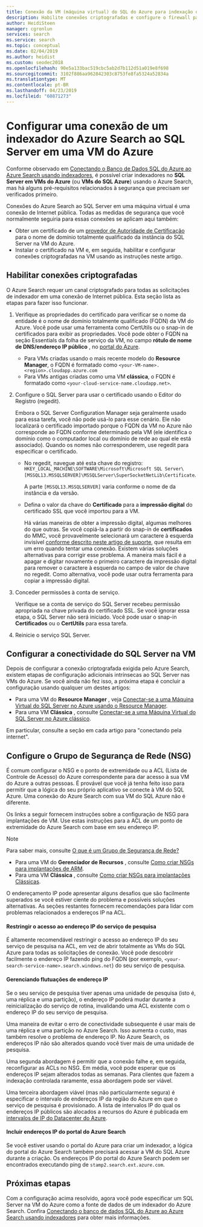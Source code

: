 ```yaml
---
title: Conexão da VM (máquina virtual) do SQL do Azure para indexação de pesquisa – Azure Search
description: Habilite conexões criptografadas e configure o firewall para permitir conexões com o SQL Server em uma VM (máquina virtual) do Azure de um indexador no Azure Search.
author: HeidiSteen
manager: cgronlun
services: search
ms.service: search
ms.topic: conceptual
ms.date: 02/04/2019
ms.author: heidist
ms.custom: seodec2018
ms.openlocfilehash: 90e5a133bac519cbc5ab2d7b112d51a019e8f698
ms.sourcegitcommit: 3102f886aa962842303c8753fe8fa5324a52834a
ms.translationtype: MT
ms.contentlocale: pt-BR
ms.lasthandoff: 04/23/2019
ms.locfileid: "60871273"
---
```

# <a name="configure-a-connection-from-an-azure-search-indexer-to-sql-server-on-an-azure-vm"></a>Configurar uma conexão de um indexador do Azure Search ao SQL Server em uma VM do Azure
Conforme observado em [Conectando o Banco de Dados SQL do Azure ao Azure Search usando indexadores](search-howto-connecting-azure-sql-database-to-azure-search-using-indexers.md#faq), é possível criar indexadores no **SQL Server em VMs do Azure** (ou **VMs do SQL Azure**) usando o Azure Search, mas há alguns pré-requisitos relacionados à segurança que precisam ser verificados primeiro. 

Conexões do Azure Search ao SQL Server em uma máquina virtual é uma conexão de Internet pública. Todas as medidas de segurança que você normalmente seguiria para essas conexões se aplicam aqui também:

+ Obter um certificado de um [provedor de Autoridade de Certificação](https://en.wikipedia.org/wiki/Certificate_authority#Providers) para o nome de domínio totalmente qualificado da instância do SQL Server na VM do Azure.
+ Instalar o certificado na VM e, em seguida, habilitar e configurar conexões criptografadas na VM usando as instruções neste artigo.

## <a name="enable-encrypted-connections"></a>Habilitar conexões criptografadas
O Azure Search requer um canal criptografado para todas as solicitações de indexador em uma conexão de Internet pública. Esta seção lista as etapas para fazer isso funcionar.

1. Verifique as propriedades do certificado para verificar se o nome da entidade é o nome de domínio totalmente qualificado (FQDN) da VM do Azure. Você pode usar uma ferramenta como CertUtils ou o snap-in de certificados para exibir as propriedades. Você pode obter o FQDN na seção Essentials da folha de serviço da VM, no campo **rótulo de nome de DNS/endereço IP público** , no [portal do Azure](https://portal.azure.com/).
   
   * Para VMs criadas usando o mais recente modelo do **Resource Manager**, o FQDN é formatado como `<your-VM-name>.<region>.cloudapp.azure.com`
   * Para VMs antigas criadas como uma VM **clássica**, o FQDN é formatado como `<your-cloud-service-name.cloudapp.net>`.

2. Configure o SQL Server para usar o certificado usando o Editor do Registro (regedit). 
   
    Embora o SQL Server Configuration Manager seja geralmente usado para essa tarefa, você não pode usá-lo para esse cenário. Ele não localizará o certificado importado porque o FQDN da VM no Azure não corresponde ao FQDN conforme determinado pela VM (ele identifica o domínio como o computador local ou domínio de rede ao qual ele está associado). Quando os nomes não corresponderem, use regedit para especificar o certificado.
   
   * No regedit, navegue até esta chave do registro: `HKEY_LOCAL_MACHINE\SOFTWARE\Microsoft\Microsoft SQL Server\[MSSQL13.MSSQLSERVER]\MSSQLServer\SuperSocketNetLib\Certificate`.
     
     A parte `[MSSQL13.MSSQLSERVER]` varia conforme o nome de da instância e da versão. 
   * Defina o valor da chave do **Certificado** para a **impressão digital** do certificado SSL que você importou para a VM.
     
     Há várias maneiras de obter a impressão digital, algumas melhores do que outras. Se você copiá-la a partir do snap-in de **certificados** do MMC, você provavelmente selecionará um caractere à esquerda invisível [conforme descrito neste artigo de suporte](https://support.microsoft.com/kb/2023869/), que resulta em um erro quando tentar uma conexão. Existem várias soluções alternativas para corrigir esse problema. A maneira mais fácil é a apagar e digitar novamente o primeiro caractere da impressão digital para remover o caractere à esquerda no campo de valor de chave no regedit. Como alternativa, você pode usar outra ferramenta para copiar a impressão digital.

3. Conceder permissões à conta de serviço. 
   
    Verifique se a conta de serviço do SQL Server recebeu permissão apropriada na chave privada do certificado SSL. Se você ignorar essa etapa, o SQL Server não será iniciado. Você pode usar o snap-in **Certificados** ou o **CertUtils** para essa tarefa.
    
4. Reinicie o serviço SQL Server.

## <a name="configure-sql-server-connectivity-in-the-vm"></a>Configurar a conectividade do SQL Server na VM
Depois de configurar a conexão criptografada exigida pelo Azure Search, existem etapas de configuração adicionais intrínsecas ao SQL Server nas VMs do Azure. Se você ainda não fez isso, a próxima etapa é concluir a configuração usando qualquer um destes artigos:

* Para uma VM do **Resource Manager** , veja [Conectar-se a uma Máquina Virtual do SQL Server no Azure usando o Resource Manager](../virtual-machines/windows/sql/virtual-machines-windows-sql-connect.md). 
* Para uma VM **Clássica** , consulte [Conectar-se a uma Máquina Virtual do SQL Server no Azure clássico](../virtual-machines/windows/classic/sql-connect.md).

Em particular, consulte a seção em cada artigo para "conectando pela internet".

## <a name="configure-the-network-security-group-nsg"></a>Configure o Grupo de Segurança de Rede (NSG)
É comum configurar o NSG e o ponto de extremidade ou a ACL (Lista de Controle de Acesso) do Azure correspondente para dar acesso à sua VM do Azure a outras pessoas. É provável que você já tenha feito isso para permitir que a lógica do seu próprio aplicativo se conecte à VM do SQL Azure. Uma conexão do Azure Search com sua VM do SQL Azure não é diferente. 

Os links a seguir fornecem instruções sobre a configuração de NSG para implantações de VM. Use estas instruções para a ACL de um ponto de extremidade do Azure Search com base em seu endereço IP.

> [!NOTE]
> Para saber mais, consulte [O que é um Grupo de Segurança de Rede?](../virtual-network/security-overview.md)
> 
> 

* Para uma VM do **Gerenciador de Recursos** , consulte [Como criar NSGs para implantações de ARM](../virtual-network/tutorial-filter-network-traffic.md). 
* Para uma VM **Clássica** , consulte [Como criar NSGs para implantações Clássicas](../virtual-network/virtual-networks-create-nsg-classic-ps.md).

O endereçamento IP pode apresentar alguns desafios que são facilmente superados se você estiver ciente do problema e possíveis soluções alternativas. As seções restantes fornecem recomendações para lidar com problemas relacionados a endereços IP na ACL.

#### <a name="restrict-access-to-the-search-service-ip-address"></a>Restringir o acesso ao endereço IP do serviço de pesquisa
É altamente recomendável restringir o acesso ao endereço IP do seu serviço de pesquisa na ACL, em vez de abrir totalmente as VMs do SQL Azure para todas as solicitações de conexão. Você pode descobrir facilmente o endereço IP fazendo ping do FQDN (por exemplo, `<your-search-service-name>.search.windows.net`) do seu serviço de pesquisa.

#### <a name="managing-ip-address-fluctuations"></a>Gerenciando flutuações de endereço IP
Se o seu serviço de pesquisa tiver apenas uma unidade de pesquisa (isto é, uma réplica e uma partição), o endereço IP poderá mudar durante a reinicialização do serviço de rotina, invalidando uma ACL existente com o endereço IP do seu serviço de pesquisa.

Uma maneira de evitar o erro de conectividade subsequente é usar mais de uma réplica e uma partição no Azure Search. Isso aumenta o custo, mas também resolve o problema de endereço IP. No Azure Search, os endereços IP não são alterados quando você tiver mais de uma unidade de pesquisa.

Uma segunda abordagem é permitir que a conexão falhe e, em seguida, reconfigurar as ACLs no NSG. Em média, você pode esperar que os endereços IP sejam alterados todas as semanas. Para clientes que fazem a indexação controlada raramente, essa abordagem pode ser viável.

Uma terceira abordagem viável (mas não particularmente segura) é especificar o intervalo de endereços IP da região do Azure em que o serviço de pesquisa é provisionado. A lista de intervalos IP do qual os endereços IP públicos são alocados a recursos do Azure é publicada em [intervalos de IP do Datacenter do Azure](https://www.microsoft.com/download/details.aspx?id=41653). 

#### <a name="include-the-azure-search-portal-ip-addresses"></a>Incluir endereços IP do portal do Azure Search
Se você estiver usando o portal do Azure para criar um indexador, a lógica do portal do Azure Search também precisará acessar a VM do SQL Azure durante a criação. Os endereços IP do portal do Azure Search podem ser encontrados executando ping de `stamp2.search.ext.azure.com`.

## <a name="next-steps"></a>Próximas etapas
Com a configuração acima resolvido, agora você pode especificar um SQL Server na VM do Azure como a fonte de dados de um indexador do Azure Search. Confira [Conectando o banco de dados SQL do Azure ao Azure Search usando indexadores](search-howto-connecting-azure-sql-database-to-azure-search-using-indexers.md) para obter mais informações.


